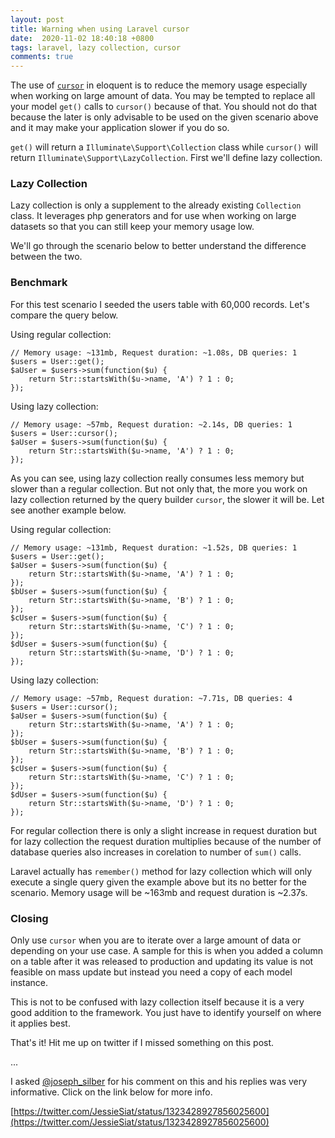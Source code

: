 ```yaml
---
layout: post
title: Warning when using Laravel cursor
date:  2020-11-02 18:40:18 +0800
tags: laravel, lazy collection, cursor
comments: true
---
```


The use of [`cursor`](https://laravel.com/docs/8.x/eloquent#using-cursors) in eloquent is to reduce the memory usage especially when working on large amount of data. You may be tempted to replace all your model `get()` calls to `cursor()` because of that. You should not do that because the later is only advisable to be used on the given scenario above and it may make your application slower if you do so. 

`get()` will return a `Illuminate\Support\Collection` class while `cursor()` will return `Illuminate\Support\LazyCollection`. First we'll define lazy collection. 

### Lazy Collection

Lazy collection is only a supplement to the already existing `Collection` class. It leverages php generators and for use when working on large datasets so that you can still keep your memory usage low. 

We'll go through the scenario below to better understand the difference between the two.

### Benchmark 

For this test scenario I seeded the users table with 60,000 records.
Let's compare the query below. 

Using regular collection:

	// Memory usage: ~131mb, Request duration: ~1.08s, DB queries: 1
	$users = User::get();
	$aUser = $users->sum(function($u) {
		return Str::startsWith($u->name, 'A') ? 1 : 0;
	});

Using lazy collection:

	// Memory usage: ~57mb, Request duration: ~2.14s, DB queries: 1
	$users = User::cursor();
	$aUser = $users->sum(function($u) {
		return Str::startsWith($u->name, 'A') ? 1 : 0;
	});

As you can see, using lazy collection really consumes less memory but slower than a regular collection. But not only that, the more you work on lazy collection returned by the query builder `cursor`, the slower it will be. Let see another example below.
	
Using regular collection:

	// Memory usage: ~131mb, Request duration: ~1.52s, DB queries: 1
	$users = User::get();
	$aUser = $users->sum(function($u) {
		return Str::startsWith($u->name, 'A') ? 1 : 0;
	});
	$bUser = $users->sum(function($u) {
		return Str::startsWith($u->name, 'B') ? 1 : 0;
	});
	$cUser = $users->sum(function($u) {
		return Str::startsWith($u->name, 'C') ? 1 : 0;
	});
	$dUser = $users->sum(function($u) {
		return Str::startsWith($u->name, 'D') ? 1 : 0;
	});


Using lazy collection:

	// Memory usage: ~57mb, Request duration: ~7.71s, DB queries: 4
	$users = User::cursor();
	$aUser = $users->sum(function($u) {
		return Str::startsWith($u->name, 'A') ? 1 : 0;
	});
	$bUser = $users->sum(function($u) {
		return Str::startsWith($u->name, 'B') ? 1 : 0;
	});
	$cUser = $users->sum(function($u) {
		return Str::startsWith($u->name, 'C') ? 1 : 0;
	});
	$dUser = $users->sum(function($u) {
		return Str::startsWith($u->name, 'D') ? 1 : 0;
	});

For regular collection there is only a slight increase in request duration but for lazy collection the request duration multiplies because of the number of database queries also increases in corelation to number of `sum()` calls.

Laravel actually has `remember()` method for lazy collection which will only execute a single query given the example above but its no better for the scenario. Memory usage will be ~163mb and request duration is ~2.37s.

### Closing

Only use `cursor` when you are to iterate over a large amount of data or depending on your use case. A sample for this is when you added a column on a table after it was
released to production and updating its value is not feasible on mass update but instead you need a copy of each model instance.

This is not to be confused with lazy collection itself because it is a very good addition to the framework. You just have to identify yourself on where it applies best. 

That's it! Hit me up on twitter if I missed something on this post. 

...

I asked [@joseph_silber](https://twitter.com/joseph_silber) for his comment on this and his replies was very informative. Click on the link below for more info. 

[https://twitter.com/JessieSiat/status/1323428927856025600](https://twitter.com/JessieSiat/status/1323428927856025600)
